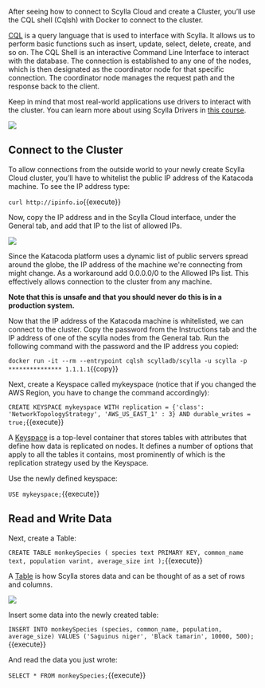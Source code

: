 After seeing how to connect to Scylla Cloud and create a Cluster, you’ll use the CQL shell (Cqlsh) with Docker to connect to the cluster.

[CQL](https://university.scylladb.com/courses/data-modeling/lessons/basic-data-modeling-2/topic/cql-cqlsh-and-basic-cql-syntax/) is a query language that is used to interface with Scylla. It allows us to perform basic functions such as insert, update, select, delete, create, and so on.
The CQL Shell is an interactive Command Line Interface to interact with the database. The connection is established to any one of the nodes, which is then designated as the coordinator node for that specific connection. The coordinator node manages the request path and the response back to the client.

Keep in mind that most real-world applications use drivers to interact with the cluster. You can learn more about using Scylla Drivers in [this course](https://university.scylladb.com/courses/using-scylla-drivers/). 

![](https://university.scylladb.com/wp-content/uploads/2021/06/cluster_connect.png)


## Connect to the Cluster

To allow connections from the outside world to your newly create Scylla Cloud cluster, you’ll have to whitelist the public IP address of the Katacoda machine.
To see the IP address type:

`curl http://ipinfo.io`{{execute}}

Now, copy the IP address and in the Scylla Cloud interface, under the General tab, and add that IP to the list of allowed IPs. 

![](https://university.scylladb.com/wp-content/uploads/2021/06/Screenshot-from-2021-06-20-16-16-23.png)

Since the Katacoda platform uses a dynamic list of public servers spread around the globe, the IP address of the machine we're connecting from might change. As a workaround add 0.0.0.0/0 to the Allowed IPs list. This effectively allows connection to the cluster from any machine.

**Note that this is unsafe and that you should never do this is in a production system.** 

Now that the IP address of the Katacoda machine is whitelisted, we can connect to the cluster. Copy the password from the Instructions tab and the IP address of one of the scylla nodes from the General tab. Run the following command with the password and the IP address you copied:


`docker run -it --rm --entrypoint cqlsh scylladb/scylla -u scylla -p *************** 1.1.1.1`{{copy}}

Next, create a Keyspace called mykeyspace (notice that if you changed the AWS Region, you have to change the command accordingly):

`CREATE KEYSPACE mykeyspace WITH replication = {'class': 'NetworkTopologyStrategy', 'AWS_US_EAST_1' : 3} AND durable_writes = true;`{{execute}}

A [Keyspace](https://university.scylladb.com/courses/data-modeling/lessons/basic-data-modeling-2/topic/keyspace/) is a top-level container that stores tables with attributes that define how data is replicated on nodes. It defines a number of options that apply to all the tables it contains, most prominently of which is the replication strategy used by the Keyspace.

Use the newly defined keyspace:

`USE mykeyspace;`{{execute}}

## Read and Write Data

Next, create a Table:

`CREATE TABLE monkeySpecies (
    species text PRIMARY KEY,
    common_name text,
    population varint,
    average_size int
);`{{execute}}

A [Table](https://university.scylladb.com/courses/data-modeling/lessons/basic-data-modeling-2/topic/table-and-basic-concepts/) is how Scylla stores data and can be thought of as a set of rows and columns.

![](https://university.scylladb.com/wp-content/uploads/2019/04/primary_key-2.png#main)

Insert some data into the newly created table:

`INSERT INTO monkeySpecies (species, common_name, population, average_size) VALUES ('Saguinus niger', 'Black tamarin', 10000, 500);`{{execute}}

And read the data you just wrote:

`SELECT * FROM monkeySpecies;`{{execute}}



